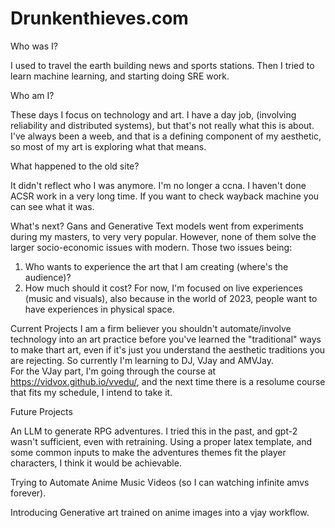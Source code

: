 # Drunkenthieves.com

Who was I?

I used to travel the earth building news and sports stations. Then I tried to learn machine learning, and starting doing SRE work. 


Who am I?

These days I focus on technology and art. 
I have a day job, (involving reliability and distributed systems), but that's not really what this is about. 
I've always been a weeb, and that is a defining component of my aesthetic, so most of my art is exploring what that means. 

What happened to the old site?

It didn't reflect who I was anymore. I'm no longer a ccna. I haven't done ACSR work in a very long time. 
If you want to check wayback machine you can see what it was. 

What's next?
Gans and Generative Text models went from experiments during my masters, to very very popular. However, none of them solve the larger socio-economic issues with modern. 
Those two issues being:
1. Who wants to experience the art that I am creating (where's the audience)?
2. How much should it cost?
For now, I'm focused on live experiences (music and visuals), also because in the world of 2023, people want to have experiences in physical space. 


Current Projects
I am a firm believer you shouldn't automate/involve technology into an art practice before you've learned the "traditional" ways to make thart art, even if it's just you understand the aesthetic traditions you are rejecting.
So currently I'm learning to DJ, VJay and AMVJay.  
For the VJay part, I'm going through the course at https://vidvox.github.io/vvedu/, and the next time there is a resolume course that fits my schedule, I intend to take it. 

Future Projects

An LLM  to generate RPG adventures. I tried this in the past, and gpt-2 wasn't sufficient, even with retraining. Using a proper latex template, and some common inputs to make the adventures themes fit the player characters, I think it would be achievable.

Trying to Automate Anime Music Videos (so I can watching infinite amvs forever). 

Introducing Generative art trained on anime images into a vjay workflow.
